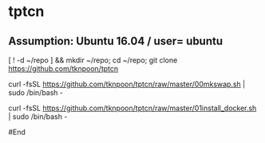 # tptcn
## Assumption: Ubuntu 16.04 / user= ubuntu

[ ! -d ~/repo ] && mkdir ~/repo; cd ~/repo; git clone https://github.com/tknpoon/tptcn

curl -fsSL https://github.com/tknpoon/tptcn/raw/master/00mkswap.sh | sudo /bin/bash -

curl -fsSL https://github.com/tknpoon/tptcn/raw/master/01install_docker.sh | sudo /bin/bash -


#End
